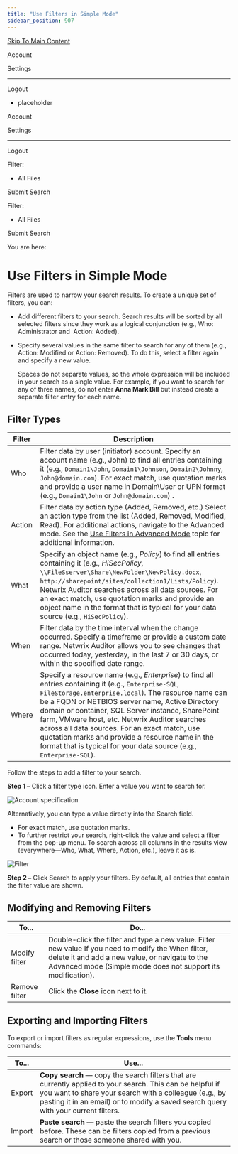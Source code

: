 ```yaml
---
title: "Use Filters in Simple Mode"
sidebar_position: 907
---
```


[Skip To Main Content](#)

Account

Settings

---

Logout

* placeholder

Account

Settings

---

Logout

Filter: 

* All Files

Submit Search

Filter: 

* All Files

Submit Search

You are here:

# Use Filters in Simple Mode

Filters are used to narrow your search results. To create a unique set of filters, you can:

* Add different filters to your search. Search results will be sorted by all selected filters since they work as a logical conjunction (e.g., Who: Administrator and  Action: Added).
* Specify several values in the same filter to search for any of them (e.g., Action: Modified or Action: Removed). To do this, select a filter again and specify a new value.

  Spaces do not separate values, so the whole expression will be included in your search as a single value. For example, if you want to search for any of three names, do not enter **Anna Mark Bill** but instead create a separate filter entry for each name.

## Filter Types

| Filter | Description |
| --- | --- |
| Who | Filter data by user (initiator) account.  Specify an account name (e.g., John) to find all entries containing it (e.g., `Domain1\John`, `Domain1\Johnson`, `Domain2\Johnny`, `John@domain.com`).  For exact match, use quotation marks and provide a user name in Domain\User or UPN format (e.g., `Domain1\John` or `John@domain.com`) . |
| Action | Filter data by action type (Added, Removed, etc.)  Select an action type from the list (Added, Removed, Modified, Read).  For additional actions, navigate to the Advanced mode. See the [Use Filters in Advanced Mode](FilterAdvanced.htm "Use Filters in Advanced Mode") topic for additional information. |
| What | Specify an object name (e.g., *Policy*) to find all entries containing it (e.g., *HiSecPolicy*, `\\FileSserver\Share\NewFolder\NewPolicy.docx`, ``http://sharepoint/sites/collection1/Lists/Policy``).  Netwrix Auditor searches across all data sources.  For an exact match, use quotation marks and provide an object name in the format that is typical for your data source (e.g., `HiSecPolicy`). |
| When | Filter data by the time interval when the change occurred.  Specify a timeframe or provide a custom date range. Netwrix Auditor allows you to see changes that occurred today, yesterday, in the last 7 or 30 days, or within the specified date range. |
| Where | Specify a resource name (e.g., *Enterprise*) to find all entries containing it (e.g., `Enterprise-SQL`, `FileStorage.enterprise.local`). The resource name can be a FQDN or NETBIOS server name, Active Directory domain or container, SQL Server instance, SharePoint farm, VMware host, etc.  Netwrix Auditor searches across all data sources.  For an exact match, use quotation marks and provide a resource name in the format that is typical for your data source (e.g., `Enterprise-SQL`). |

Follow the steps to add a filter to your search.

**Step 1 –** Click a filter type icon. Enter a value you want to search for.

![Account specification](../static/img/Auditor/Images/Auditor/Search/Filter/Add.png "Account specification")

Alternatively, you can type a value directly into the Search field.

* For exact match, use quotation marks.
* To further restrict your search, right-click the value and select a filter from the pop-up menu. To search across all columns in the results view (everywhere—Who, What, Where, Action, etc.), leave it as is.

![Filter](../static/img/Auditor/Images/Auditor/Search/Filter/AddSuggestions.png "Filter")

**Step 2 –** Click Search to apply your filters. By default, all entries that contain the filter value are shown.

## Modifying and Removing Filters

| To... | Do... |
| --- | --- |
| Modify filter | Double-click the filter and type a new value.  Filter new value  If you need to modify the When filter, delete it and add a new value, or navigate to the Advanced mode (Simple mode does not support its modification). |
| Remove filter | Click the **Close** icon next to it. |

## Exporting and Importing Filters

To export or import filters as regular expressions, use the **Tools** menu commands:

| To... | Use... |
| --- | --- |
| Export | **Copy search** — copy the search filters that are currently applied to your search. This can be helpful if you want to share your search with a colleague (e.g., by pasting it in an email) or to modify a saved search query with your current filters. |
| Import | **Paste search** — paste the search filters you copied before. These can be filters copied from a previous search or those someone shared with you. |